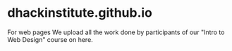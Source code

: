 # dhackinstitute.github.io
For web pages
We upload all the work done by participants of our "Intro to Web Design" course on here.
